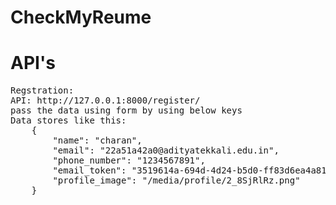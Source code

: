 # CheckMyReume
<h1>API's</h1>
<pre>
Regstration:
API: http://127.0.0.1:8000/register/
pass the data using form by using below keys
Data stores like this:
    {
        "name": "charan",
        "email": "22a51a42a0@adityatekkali.edu.in",
        "phone_number": "1234567891",
        "email_token": "3519614a-694d-4d24-b5d0-ff83d6ea4a81",
        "profile_image": "/media/profile/2_8SjRlRz.png"
    }
</pre>